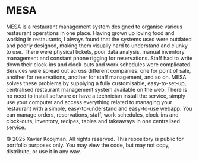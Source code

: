 # MESA

MESA is a restaurant management system designed to organise various restaurant operations in one place. Having grown up loving food and working in restaurants, I always found that the systems used were outdated and poorly designed, making them visually hard to understand and clunky to use. There were physical tickets, poor data analysis, manual inventory management and constant phone rigging for reservations. Staff had to write down their clock-ins and clock-outs and work schedules were complicated. Services were spread out across different companies: one for point of sale, another for reservations, another for staff management, and so on. MESA solves these problems by supplying a fully customisable, easy-to-set-up, centralised restaurant management system available on the web. There is no need to install software or have a technician install the service, simply use your computer and access everything related to managing your restaurant with a simple, easy-to-understand and easy-to-use webapp. You can manage orders, reservations, staff, work schedules, clock-ins and clock-outs, inventory, recipes, tables and takeaways in one centralised service.

© 2025 Xavier Kooijman. All rights reserved.
This repository is public for portfolio purposes only.
You may view the code, but may not copy, distribute, or use it in any way.

